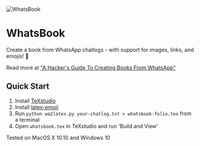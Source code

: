 
![WhatsBook](http://i.imgur.com/3KJP6BF.jpg)

# WhatsBook
Create a book from WhatsApp chatlogs - with support for images, links, and emojis! 🎉

Read more at ["A Hacker's Guide To Creating Books From WhatsApp"](https://medium.com/@pbeck/edbb397e0bee)

## Quick Start

1. Install [TeXstudio](http://www.texstudio.org) 
2. Install [latex-emoji](https://github.com/henningpohl/latex-emoji)
3. Run `python wa2latex.py your-chatlog.txt > whatsbook-folio.tex` from a terminal
4. Open `whatsbook.tex` in TeXstudio and run 'Build and View'

Tested on MacOS X 10.10 and Windows 10
